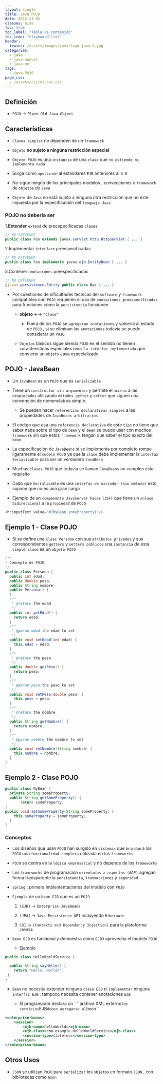 ```yaml
---
layout: single
title: Java POJO
date: 2022-11-02
classes: wide
toc: true
toc_label: "Tabla de contenido"
toc_icon: "clipboard-list"
header:
  teaser: /assets/images/java/logo-java-2.jpg
categories:
  - java
  - java-manual
  - java-ee
tags:
  - java-POJO
page_css:
  - /assets/css/mi-css.css
---
```


## Definición

* ``POJO`` → ``Plain Old Java Object``

## Características

* ``Clases simples`` no dependen de un ``framework``

* ``Objeto`` **no sujeto a ninguna restricción especial**

* ``Objeto POJO`` es una ``instancia`` de una ``clase`` que ``no extiende ni implementa nada``

* Surge como ``oposición`` al estándares ``EJB`` anteriores al ``3.0``

* No sigue ningún de los principales modelos , convecciones o ``framework`` de ``objetos`` de ``Java``

* ``Objeto`` de  ``Java`` no está sujeto a ninguna otra restricción que no este impuesta por la especificación del ``lenguaje Java``

### POJO no debería ser

1.**Extender** ``extend`` de preespecificadas ``clases``

```java
// NO EXTIENDE
public class Foo extends javax.servlet.http.HttpServlet { ... }
```

2.Implementar ``interface`` preespecificadas

```java
// NO EXTIENDE
public class Foo implements javax.ejb.EntityBean { ... }
```

3.Contener ``anotaciones`` preespecificadas

```java
// NO EXTIENDE
@javax.persistence.Entity public class Baz { ... }
```

* Por cuestiones de dificultades técnicas del ``software`` y ``framework`` compatibles con ``POJO`` requieren el uso de ``anotaciones preespecificadas`` para funciones como la ``persistencia`` funcionen

  * **objeto** ←→ ``"Clase"``

    * Fuera de los ``POJO`` se ``agregaran anotaciones`` y volvería al estado de ``POJO`` , si se eliminan las ``anotaciones`` todavía se puede considerar un ``POJO``

  * ``Objetos`` básicos sigue siendo ``POJO`` en el sentido no tienen características especiales ``como la interfaz implementada`` que convierte un ``objeto`` Java especializado

## POJO - JavaBean

* Un ``JavaBean`` es un ``POJO`` que es ``serializable``

* Tiene un ``constructor sin argumentos`` y permite el ``acceso`` a las ``propiedades`` utilizando ``métodos getter`` y ``setter`` que siguen una convención de nomenclatura simple.

  * Se pueden hacer ``referencias declarativas simples`` a las propiedades de ``JavaBeans arbitrarios``

* El código que usa una ``referencia declarativa`` de este ``tipo`` no tiene que saber nada sobre el tipo de ``bean`` y el ``bean`` se puede usar con muchos ``framework`` sin que estos ``framework`` tengan que saber el tipo exacto del ``bean``

* La especificación de ``JavaBeans`` si se implementa por completo rompe ligeramente el ``modelo POJO`` ya que la ``clase`` debe implementar la ``interfaz Serializable`` para ser un verdadero ``JavaBean``

* Muchas ``clases POJO`` que todavía se llaman ``JavaBeans`` no cumplen este requisito

* Dado que ``Serializable`` es una ``interfaz de marcador (sin método)`` esto supone que no es una gran carga

* Ejemplo de un ``componente JavaServer Faces`` ``(JSF)`` que tiene un ``enlace bidireccional`` a la ``propiedad`` de ``POJO``

```java
<h:inputText value="#{MyBean.someProperty}"/>
```

## Ejemplo 1 - Clase POJO

* Si se define una ``clase Persona`` con sus ``atributos privados`` y sus correspondientes ``getters`` y ``setters públicos`` una ``instancia`` de esta ``simple clase`` es un ``objeto POJO``

```java
/**
* Concepto de POJO
*/
public class Persona {
  public int edad;
  public double peso;
  public String nombre;
  public Persona() {
  }
  /**
   * @return the edad
   */
  public int getEdad() {
    return edad;
  }
  /**
   * @param edad the edad to set
   */
  public void setEdad(int edad) {
    this.edad = edad;
  }
  /**
   * @return the peso
   */
  public double getPeso() {
    return peso;
  }
  /**
   * @param peso the peso to set
   */
  public void setPeso(double peso) {
    this.peso = peso;
  }
  /**
   * @return the nombre
   */
  public String getNombre() {
    return nombre;
  }
  /**
   * @param nombre the nombre to set
   */
  public void setNombre(String nombre) {
    this.nombre = nombre;
  }
}
```

## Ejemplo 2 - Clase POJO

```java
public class MyBean {
  private String someProperty;
  public String getSomeProperty() {
       return someProperty;
}
public void setSomeProperty(String someProperty) {
    this.someProperty = someProperty;
  }
}
```

### Conceptos

* Los diseños que usan ``POJO`` han surgido en ``sistemas`` que ``brindan`` a los ``POJO`` una ``funcionalidad completa`` utilizada en los ``frameworks``

* ``POJO`` se centra en la ``lógica empresarial`` y no depende de los ``frameworks``

* Los ``frameworks`` de programación ``orientados a aspectos (AOP)`` agregan forma transparente la ``persistencia``, ``transacciones`` y ``seguridad``

* ``Spring`` : primera implementaciones del modelo con ``POJO``

* ``Ejemplo`` de un ``bean EJB`` que es un ``POJO``

    1. ``(EJB)`` → ``Enterprise JavaBeans``

    2. ``(JPA)`` →  ``Java Persistence API`` incluyendo ``Hibernate``

    3. ``CDI`` → ``(Contexts and Dependency Injection)`` para la plataforma ``JavaEE``

* ``Bean EJB`` es funcional y demuestra cómo ``EJB3`` aprovecha el modelo ``POJO``

  * Ejemplo

```java
public class HelloWorldService {
  
  public String sayHello() {
    return "Hello, world!";
 }
}
```

* ``Bean`` no necesita extender ninguna ``clase EJB`` ni ``implementar`` ninguna ``interfaz EJB`` ; tampoco necesita contener anotaciones ``EJB``

  * El programador declara un ````archivo XML externo`` los servicios ``EJB`` deben agregarse al ``bean``

```xml
<enterprise-beans>
    <session>
        <ejb-name>helloWorld</ejb-name>
        <ejb-class>com.example.HelloWorldService</ejb-class>
        <session-type>stateless</session-type>
    </session>
</enterprise-beans>
```

## Otros Usos

* ``JSON`` se utilizan ``POJO`` para ``serializar`` los ``objetos`` en formato ``JSON`` , con bibliotecas como ``Gson``
